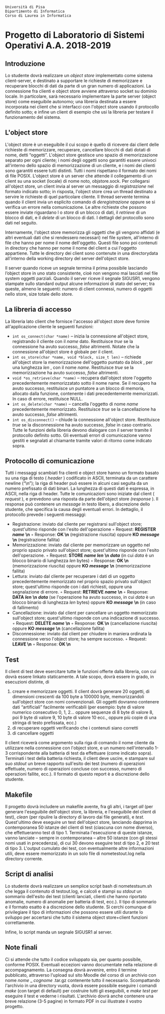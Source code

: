 ```
Università di Pisa
Dipartimento di Informatica
Corso di Laurea in Informatica
```
# Progetto di Laboratorio di Sistemi Operativi A.A. 2018-2019

## Introduzione

Lo studente dovrà realizzare un _object store_ implementato come sistema client-server, e destinato a
supportare le richieste di memorizzare e recuperare blocchi di dati da parte di un gran numero di
applicazioni. La connessione fra clienti e object store avviene attraverso socket su dominio locale.
In particolare, sarà necessario implementare la parte server (object store) come eseguibile autonomo; una
libreria destinata a essere incorporata nei client che si interfacci con l'object store usando il protocollo
definito sotto; e infine un client di esempio che usi la libreria per testare il funzionamento del sistema.

## L'object store

L'object store è un eseguibile il cui scopo è quello di ricevere dai client delle richieste di memorizzare,
recuperare, cancellare blocchi di dati dotati di nome, detti “oggetti”. L'object store gestisce uno spazio di
memorizzazione separato per ogni cliente; i nomi degli oggetti sono garantiti essere univoci all'interno dello
spazio di memorizzazione di un cliente, e i nomi dei clienti sono garantiti essere tutti distinti. Tutti i nomi
rispettano il formato dei nomi di file POSIX.
L'object store è un server che attende il collegamento di un client su una socket (locale) di nome noto,
objstore.sock. Per collegarsi all'object store, un client invia al server un messaggio di _registrazione_ nel
formato indicato sotto; in risposta, l'object store crea un thread destinato a servire le richieste di quel
particolare cliente. Il thread servente termina quando il client invia un esplicito comando di _deregistrazione_
oppure se si verifica un errore nella comunicazione. Le altre richieste che possono essere inviate riguardano
l o _store_ di un blocco di dati, il _retrieve_ di un blocco di dati, e il _delete_ di un blocco di dati. I dettagli del
protocollo sono dati nel seguito.

Internamente, l'object store memorizza gli oggetti che gli vengono affidati (e altri eventuali dati che si
rendessero necessari) nel file system, all'interno di file che hanno per nome il nome dell'oggetto. Questi file
sono poi contenuti in directory che hanno per nome il nome del client a cui l'oggetto appartiene. Tutte le
directory dei client sono contenute in una directorydata all'interno della working directory del server
dell'object store.

Il server quando riceve un segnale termina il prima possibile lasciando l’object store in uno stato consistente,
cioè non vengono mai lasciati nel file system oggetti parziali. Quando il server riceve il segnale SIGUSR1,
vengono stampate sullo standard output alcune informazioni di stato del server; tra queste, almeno le
seguenti: numero di client connessi, numero di oggetti nello store, size totale dello store.

## La libreria di accesso

La libreria lato client che fornisce l'accesso all'object store deve fornire all'applicazione cliente le seguenti
funzioni:

- `int os_connect(char *name)` – inizia la connessione all'object store, registrando il cliente con il
    _name_ dato. Restituisce _true_ se la connessione ha avuto successo, _false_ altrimenti. Notate che la
    connessione all'object store è globale per il client.
- `int os_store(char *name, void *block, size_t len)` – richiede all'object store la memorizzazione
    dell'oggetto puntato da _block_ , per una lunghezza _len_ , con il nome _name_. Restituisce _true_ se la
    memorizzazione ha avuto successo, _false_ altrimenti.
- `void *os_retrieve(char *name)` – recupera dall'object store l'oggetto precedentemente
    memorizzatato sotto il nome name. Se il recupero ha avuto successo, restituisce un puntatore a un
    blocco di memoria, allocato dalla funzione, contenente i dati precedentemente memorizzati. In caso
    di errore, restituisce NULL.
- `int os_delete(char *name)` – cancella l'oggetto di nome _name_ precedentemente memorizzato.
    Restituisce _true_ se la cancellazione ha avuto successo, _false_ altrimenti.
- `int os_disconnect()` – chiude la connessione all'object store. Restituisce _true_ se la disconnessione ha
    avuto successo, _false_ in caso contrario.
Tutte le funzioni della libreria devono dialogare con il server tramite il protocollo definito sotto. Gli
eventuali errori di comunicazione vanno gestiti e segnalati al chiamante tramite valori di ritorno come
indicato sopra.

## Protocollo di comunicazione

Tutti i messaggi scambiati fra clienti e object store hanno un formato basato su una riga di testo ( _header_ )
codificato in ASCII, terminata da un carattere newline (“\n”); la riga di header può essere in alcuni casi
seguita da un numero prefissato di dati binari. La lunghezza di questi dati è espressa, in ASCII, nella riga di
header.
Tutte le comunicazioni sono iniziate dal client ( _request_ ), e prevedono una risposta da parte dell'object store
_(response_ ). Il response può contenere un _message_ in testo libero, a discrezione dello studente, che specifica
la causa degli eventuali errori.
In dettaglio, il protocollo prevede i seguenti messaggi:

- Registrazione: inviato dal cliente per registrarsi sull'object store; quest'ultimo risponde con l'esito
    dell'operazione
    ◦ Request: **REGISTER** **_name_** **\n**
    ◦ Response: **OK \n** (registrazione riuscita) oppure **KO** **_message_** **\n** (registrazione fallita)
- Memorizzazione: inviato dal cliente per memorizzare un oggetto nel proprio spazio privato
    sull'object store; quest'ultimo risponde con l'esito dell'operazione.
    ◦ Request: **STORE** **_name len_** **\n** **_data_** (in cui _data_ è un blocco binario di lunghezza _len_ bytes)
    ◦ Response: **OK \n** (memorizzazione riuscita) oppure **KO** **_message_** **\n** (memorizzazione fallita)
- Lettura: inviato dal cliente per recuperare i dati di un oggetto precedentemente memorizzato nel
    proprio spazio privato sull'object store; quest'ultimo risponde con i dati richiesti, oppure una
    segnalazione di errore.
    ◦ Request: **RETRIEVE** **_name_** **\n**
    ◦ Response: **DATA** **_len_** **\n** **_data_** (se l'operazione ha avuto successo, in cui _data_ è un blocco binario
       di lunghezza _len_ bytes) oppure **KO** **_message_** **\n** (in caso di fallimento)
- Cancellazione: inviato dal client per cancellare un oggetto memorizzato sull'object store;
    quest'ultimo risponde con una indicazione di successo.
    ◦ Request: **DELETE** **_name_** **\n**
    ◦ Response: **OK \n** (cancellazione riuscita) oppure **KO** **_message_** **\n** (cancellazione fallita)
- Disconnessione: inviato dal client per chiudere in maniera ordinata la connessione verso l'object
    store; ha sempre successo.
    ◦ Request: **LEAVE \n**
    ◦ Response: **OK \n**


## Test

Il client di test deve esercitare tutte le funzioni offerte dalla libreria, con cui dovrà essere linkato
staticamente. A tale scopo, dovrà essere in grado, in esecuzioni distinte, di

1. creare e memorizzare oggetti. Il client dovrà generare 20 oggetti, di dimensioni crescenti da 100 byte
    a 100000 byte, memorizzandoli sull'object store con nomi convenzionali. Gli oggetti dovranno
    contenere dati “artificiali” facilmente verificabili (per esempio: byte di valore numerico consecutivo
    0, 1, 2... oppure sequenze di 8 byte di valore 8, poi 9 byte di valore 9, 10 byte di valore 10 ecc.,
    oppure più copie di una stringa di testo prefissata, ecc.)
2. di recuperare oggetti verificando che i contenuti siano corretti
3. di cancellare oggetti

Il client riceverà come argomento sulla riga di comando il nome cliente da utilizzare nella connessione con
l'object store, e un numero nell'intervallo 1-3 corrispondente alla batteria di test da effettuare (come indicato
sopra). Terminati i test della batteria richiesta, il client deve uscire, e stampare sul suo _stdout_ un breve
rapporto sull'esito dei test (numero di operazioni effettuate, numero di operazioni concluse con successo,
numero di operazioni fallite, ecc.). Il formato di questo report è a discrezione dello studente.

## Makefile

Il progetto dovrà includere un makefile avente, fra gli altri, i target _all_ (per generare l'eseguibile dell'object
store, la libreria, e l'eseguibile del client di test), _clean_ (per ripulire la directory di lavoro dai file generati), e
_test._ Quest'ultimo deve eseguire un test dell'object store, lanciando dapprima in contemporanea 50 istanze del
client di test (ciascuna con nome diverso), che effettueranno test di tipo 1. Terminata l'esecuzione di queste
istanze, vanno lanciate – sempre in contemporanea – altre 50 istanze (con gli stessi nomi usati in
precedenza), di cui 30 devono eseguire test di tipo 2, e 20 test di tipo 3. L'output cumulato dei test, con
eventualmente altre informazioni utili, deve essere memorizzato in un solo file di nometestout.log
nella directory corrente.

## Script di analisi

Lo studente dovrà realizzare un semplice script bash di nometestsum.sh che legga il contenuto di
testout.log, e calcoli e stampi su _stdout_ un sommario dell'esito dei test (clienti lanciati, clienti che
hanno riportato anomalie, numero di anomalie per batteria di test, ecc.). Il tipo di sommario e il formato
esatto è a discrezione dello studente. Si cerchi comunque di privilegiare il tipo di informazioni che possono
essere utili durante lo sviluppo per accertarsi che tutto il sistema object store+client funzioni correttamente.

Infine, lo script manda un segnale SIGUSR1 al server.

## Note finali

Ci si attende che tutto il codice sviluppato sia, per quanto possibile, conforme POSIX. Eventuali eccezioni
vanno documentate nella relazione di accompagnamento.
La consegna dovrà avvenire, entro il termine pubblicato, attraverso l'upload sul sito Moodle del corso di un
archivio con nome _nome_ _ _cognome_ .tar.gz contenente tutto il necessario. Scompattando l'archivio in una
directory vuota, dovrà essere possibile eseguire i comandi _make_ (con target di default) per costruire tutti gli
eseguibili, e _make test_ per eseguire il test e vederne i risultati. L'archivio dovrà anche contenere una breve
relazione (3-5 pagine) in formato PDF in cui illustrate il vostro progetto.


